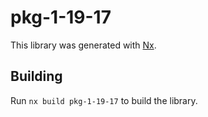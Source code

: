 # pkg-1-19-17

This library was generated with [Nx](https://nx.dev).

## Building

Run `nx build pkg-1-19-17` to build the library.
